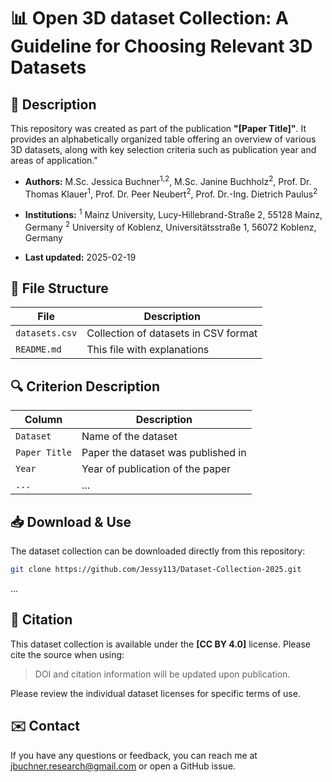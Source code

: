 # 📊 Open 3D dataset Collection: A Guideline for Choosing Relevant 3D Datasets

## 📌 Description

This repository was created as part of the publication **"[Paper Title]"**. It provides an alphabetically organized table offering an overview of various 3D datasets, along with key selection criteria such as publication year and areas of application."

- **Authors:** 
  M.Sc. Jessica Buchner<sup>1,2</sup>, M.Sc. Janine Buchholz<sup>2</sup>, 
  Prof. Dr. Thomas Klauer<sup>1</sup>, Prof. Dr. Peer Neubert<sup>2</sup>, Prof. Dr.-Ing. Dietrich Paulus<sup>2</sup> 

- **Institutions:** 
  <sup>1</sup> Mainz University, Lucy-Hillebrand-Straße 2, 55128 Mainz, Germany 
  <sup>2</sup> University of Koblenz, Universitätsstraße 1, 56072 Koblenz, Germany

- **Last updated:** 
    2025-02-19

## 📂 File Structure

| File            | Description                              |
| --------------- | ---------------------------------------- |
| `datasets.csv`  | Collection of datasets in CSV format     |
| `README.md`     | This file with explanations              |

## 🔍 Criterion Description

| Column        | Description                        |
| ------------- | ---------------------------------- |
| `Dataset`     | Name of the dataset                |
| `Paper Title` | Paper the dataset was published in |
| `Year`        | Year of publication of the paper   |
| `...`         | ...                                |

## 📥 Download & Use

The dataset collection can be downloaded directly from this repository:

```bash
git clone https://github.com/Jessy113/Dataset-Collection-2025.git

```



...

## 🔗 Citation

This dataset collection is available under the **[CC BY 4.0]** license. Please cite the source when using:

> DOI and citation information will be updated upon publication.

Please review the individual dataset licenses for specific terms of use.


## ✉️ Contact

If you have any questions or feedback, you can reach me at jbuchner.research@gmail.com or open a GitHub issue.

